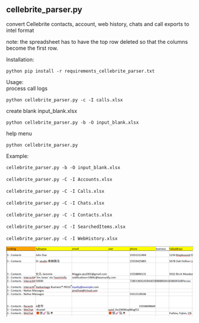 
## cellebrite_parser.py 
convert Cellebrite contacts, account, web history, chats and call exports to intel format

note: the spreadsheet has to have the top row deleted so that the columns become the first row.


Installation:
```
python pip install -r requirements_cellebrite_parser.txt
```

Usage:\
process call logs
```
python cellebrite_parser.py -c -I calls.xlsx
```

create blank input_blank.xlsx
```
python cellebrite_parser.py -b -O input_blank.xlsx
```

help menu
```
python cellebrite_parser.py
```

Example:

    cellebrite_parser.py -b -O input_blank.xlsx
	
    cellebrite_parser.py -C -I Accounts.xlsx
	
    cellebrite_parser.py -C -I Calls.xlsx
	
    cellebrite_parser.py -C -I Chats.xlsx
	
    cellebrite_parser.py -C -I Contacts.xlsx
	
    cellebrite_parser.py -C -I SearchedItems.xlsx
	
    cellebrite_parser.py -C -I WebHistory.xlsx
	
	
	
![sample output](images/Intel_Contacts_Sample.png)	
	
